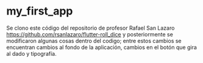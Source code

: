 # my_first_app

Se clono este código del repositorio de profesor Rafael San Lazaro 
https://github.com/rsanlazaro/flutter-roll_dice y posteriormente se 
modificaron algunas cosas dentro del codigo; entre estos cambios se 
encuentran cambios al fondo de la aplicación, cambios en el botón 
que gira al dado y tipografía.


